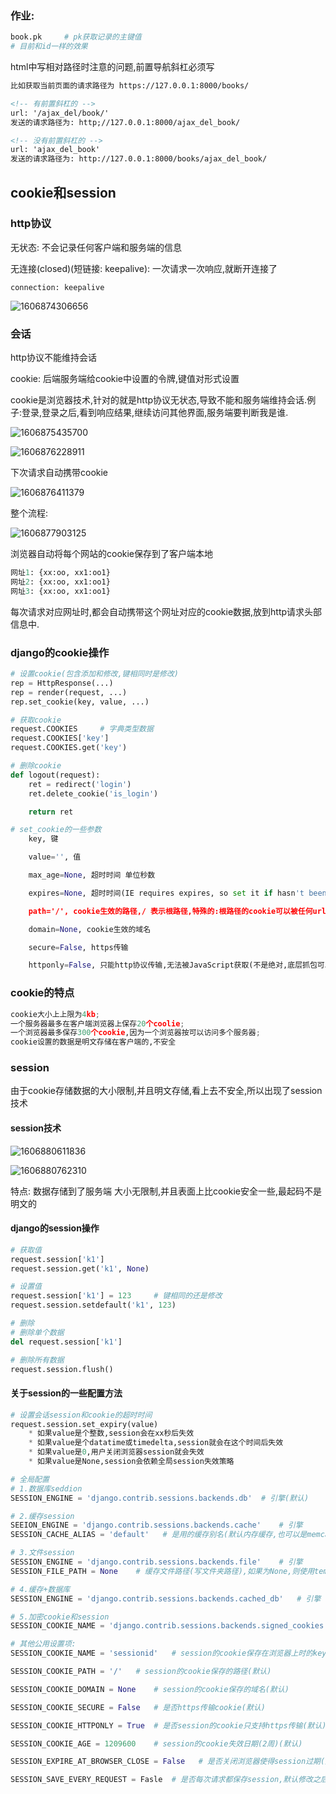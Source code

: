 

### 作业:

```python
book.pk		# pk获取记录的主键值
# 目前和id一样的效果
```


html中写相对路径时注意的问题,前置导航斜杠必须写

```html
比如获取当前页面的请求路径为 https://127.0.0.1:8000/books/

<!-- 有前置斜杠的 -->
url: '/ajax_del/book/'
发送的请求路径为: http;//127.0.0.1:8000/ajax_del_book/

<!-- 没有前置斜杠的 -->
url: 'ajax_del_book'
发送的请求路径为: http://127.0.0.1:8000/books/ajax_del_book/
```


## cookie和session

### http协议

无状态: 不会记录任何客户端和服务端的信息

无连接(closed)(短链接: keepalive): 一次请求一次响应,就断开连接了

```text
connection: keepalive
```

![1606874306656](assets/1606874306656.png)


### 会话

http协议不能维持会话

cookie: 后端服务端给cookie中设置的令牌,键值对形式设置

cookie是浏览器技术,针对的就是http协议无状态,导致不能和服务端维持会话.例子:登录,登录之后,看到响应结果,继续访问其他界面,服务端要判断我是谁.

![1606875435700](assets/1606875435700.png)

![1606876228911](assets/1606876228911.png)

下次请求自动携带cookie

![1606876411379](assets/1606876411379.png)

整个流程:

![1606877903125](assets/1606877903125.png)


浏览器自动将每个网站的cookie保存到了客户端本地

```python
网址1: {xx:oo, xx1:oo1}
网址2: {xx:oo, xx1:oo1}
网址3: {xx:oo, xx1:oo1}
```

每次请求对应网址时,都会自动携带这个网址对应的cookie数据,放到http请求头部信息中.


### django的cookie操作

```python
# 设置cookie(包含添加和修改,键相同时是修改)
rep = HttpResponse(...)
rep = render(request, ...)
rep.set_cookie(key, value, ...)

# 获取cookie
request.COOKIES		# 字典类型数据
request.COOKIES['key']
request.COOKIES.get('key')

# 删除cookie
def logout(request):
	ret = redirect('login')
	ret.delete_cookie('is_login')

	return ret

# set_cookie的一些参数
	key, 键

	value='', 值

	max_age=None, 超时时间 单位秒数

	expires=None, 超时时间(IE requires expires, so set it if hasn't been already.)	值为时间日期类型数据

	path='/', cookie生效的路径,/ 表示根路径,特殊的:根路径的cookie可以被任何url的页面访问

	domain=None, cookie生效的域名

	secure=False, https传输

	httponly=False, 只能http协议传输,无法被JavaScript获取(不是绝对,底层抓包可以获取到也可以被覆盖)
```


### cookie的特点

```python
cookie大小上上限为4kb;
一个服务器最多在客户端浏览器上保存20个coolie;
一个浏览器最多保存300个cookie,因为一个浏览器按可以访问多个服务器;
cookie设置的数据是明文存储在客户端的,不安全
```



### session

由于cookie存储数据的大小限制,并且明文存储,看上去不安全,所以出现了session技术


#### session技术

![1606880611836](assets/1606880611836.png)

![1606880762310](assets/1606880762310.png)

特点:
数据存储到了服务端
大小无限制,并且表面上比cookie安全一些,最起码不是明文的


#### django的session操作

```python
# 获取值
request.session['k1']
request.session.get('k1', None)

# 设置值
request.session['k1'] = 123		# 键相同的还是修改
request.session.setdefault('k1', 123)

# 删除
# 删除单个数据
del request.session['k1']

# 删除所有数据
request.session.flush()
```


#### 关于session的一些配置方法

```python
# 设置会话session和cookie的超时时间
request.session.set_expiry(value)
	* 如果value是个整数,session会在xx秒后失效
	* 如果value是个datatime或timedelta,session就会在这个时间后失效
	* 如果value是0,用户关闭浏览器session就会失效
	* 如果value是None,session会依赖全局session失效策略

# 全局配置
# 1.数据库seddion
SESSION_ENGINE = 'django.contrib.sessions.backends.db'	# 引擎(默认)

# 2.缓存session
SEEION_ENGINE = 'django.contrib.sessions.backends.cache'	# 引擎
SESSION_CACHE_ALIAS = 'default'	  # 是用的缓存别名(默认内存缓存,也可以是memcache),此次别名依赖缓存的设置

# 3.文件session
SESSION_ENGINE = 'django.contrib.sessions.backends.file'	# 引擎
SESSION_FILE_PATH = None	# 缓存文件路径(写文件夹路径),如果为None,则使用tempfile模块获取一个临时地址tempfile.gettempdir()

# 4.缓存+数据库
SESSION_ENGINE = 'django.contrib.sessions.backends.cached_db'	# 引擎

# 5.加密cookie和session
SESSION_COOKIE_NAME = 'django.contrib.sessions.backends.signed_cookies'	# 引擎

# 其他公用设置项:
SESSION_COOKIE_NAME = 'sessionid'	# session的cookie保存在浏览器上时的key,即sessionid=随机字符串(默认)

SESSION_COOKIE_PATH = '/'	# session的cookie保存的路径(默认)

SESSION_COOKIE_DOMAIN = None	# session的cookie保存的域名(默认)

SESSION_COOKIE_SECURE = False	# 是否https传输cookie(默认)

SESSION_COOKIE_HTTPONLY = True	# 是否session的cookie只支持https传输(默认)

SESSION_COOKIE_AGE = 1209600	# session的cookie失效日期(2周)(默认)

SESSION_EXPIRE_AT_BROWSER_CLOSE = False	  # 是否关闭浏览器使得session过期(默认)

SESSION_SAVE_EVERY_REQUEST = Fasle	# 是否每次请求都保存session,默认修改之后才保存(默认)
```


















